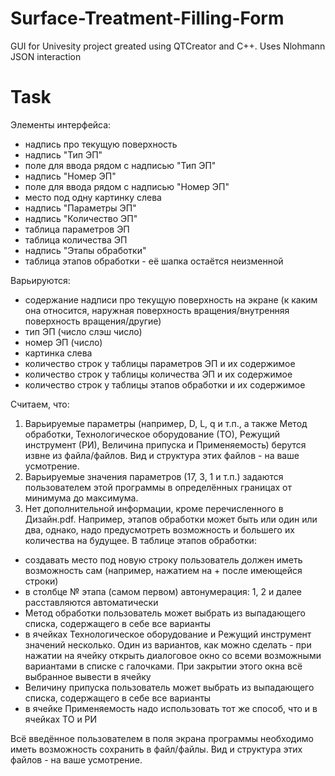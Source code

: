 # Surface-Treatment-Filling-Form
GUI for Univesity project greated using QTCreator and C++. Uses Nlohmann JSON interaction
# Task
Элементы интерфейса:
- надпись про текущую поверхность
- надпись "Тип ЭП"
- поле для ввода рядом с надписью "Тип ЭП"
- надпись "Номер ЭП"
- поле для ввода рядом с надписью "Номер ЭП"
- место под одну картинку слева
- надпись "Параметры ЭП"
- надпись "Количество ЭП"
- таблица параметров ЭП
- таблица количества ЭП
- надпись "Этапы обработки"
- таблица этапов обработки - её шапка остаётся неизменной

Варьируются:
- содержание надписи про текущую поверхность на экране (к каким она относится, наружная поверхность вращения/внутренняя поверхность вращения/другие)
- тип ЭП (число слэш число)
- номер ЭП (число)
- картинка слева
- количество строк у таблицы параметров ЭП и их содержимое
- количество строк у таблицы количества ЭП и их содержимое
- количество строк у таблицы этапов обработки и их содержимое

Считаем, что:
1) Варьируемые параметры (например, D, L, q и т.п., а также Метод обработки, Технологическое оборудование (ТО), Режущий инструмент (РИ), Величина припуска и Применяемость) берутся извне из файла/файлов. Вид и структура этих файлов - на ваше усмотрение. 
2) Варьируемые значения параметров (17, 3, 1 и т.п.) задаются пользователем этой программы в определённых границах от минимума до максимума.
3) Нет дополнительной информации, кроме перечисленного в Дизайн.pdf. Например, этапов обработки может быть или один или два, однако, надо предусмотреть возможность и большего их количества на будущее.
В таблице этапов обработки:
- создавать место под новую строку пользователь должен иметь возможность сам (например, нажатием на + после имеющейся строки)
- в столбце № этапа (самом первом) автонумерация: 1, 2 и далее расставляются автоматически
- Метод обработки пользователь может выбрать из выпадающего списка, содержащего в себе все варианты
- в ячейках Технологическое оборудование и Режущий инструмент значений несколько. Один из вариантов, как можно сделать - при нажатии на ячейку открыть диалоговое окно со всеми возможными вариантами в списке с галочками. При закрытии этого окна всё выбранное вывести в ячейку
- Величину припуска пользователь может выбрать из выпадающего списка, содержащего в себе все варианты
- в ячейке Применяемость надо использовать тот же способ, что и в ячейках ТО и РИ

Всё введённое пользователем в поля экрана программы необходимо иметь возможность сохранить в файл/файлы. Вид и структура этих файлов - на ваше усмотрение.

